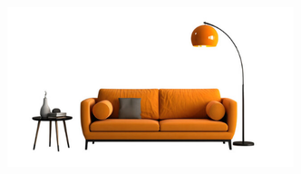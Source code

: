![image alt](https://github.com/Shahzeel15/query/blob/e5b48fe54703bfce47aaf45cf4e216b11ad7a5a0/image.png)
